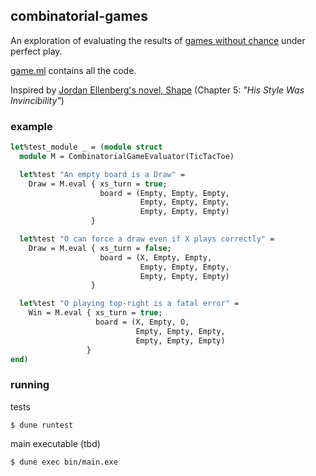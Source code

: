 ## combinatorial-games

An exploration of evaluating the results of [games without chance](https://en.wikipedia.org/wiki/Combinatorial_game_theory) under perfect play.

[game.ml](/lib/game.ml) contains all the code.

Inspired by [Jordan Ellenberg's novel, Shape](https://amzn.to/3yKptm0) (Chapter 5: _"His Style Was Invincibility"_)

### example

```ocaml
let%test_module _ = (module struct
  module M = CombinatorialGameEvaluator(TicTacToe)

  let%test "An empty board is a Draw" =
    Draw = M.eval { xs_turn = true;
                    board = (Empty, Empty, Empty,
                             Empty, Empty, Empty,
                             Empty, Empty, Empty)
                  }

  let%test "O can force a draw even if X plays correctly" =
    Draw = M.eval { xs_turn = false;
                    board = (X, Empty, Empty,
                             Empty, Empty, Empty,
                             Empty, Empty, Empty)
                  }

  let%test "O playing top-right is a fatal error" =
    Win = M.eval { xs_turn = true;
                   board = (X, Empty, O,
                            Empty, Empty, Empty,
                            Empty, Empty, Empty)
                 }
end)
```

### running

tests

```
$ dune runtest
```

main executable (tbd)

```
$ dune exec bin/main.exe
```
